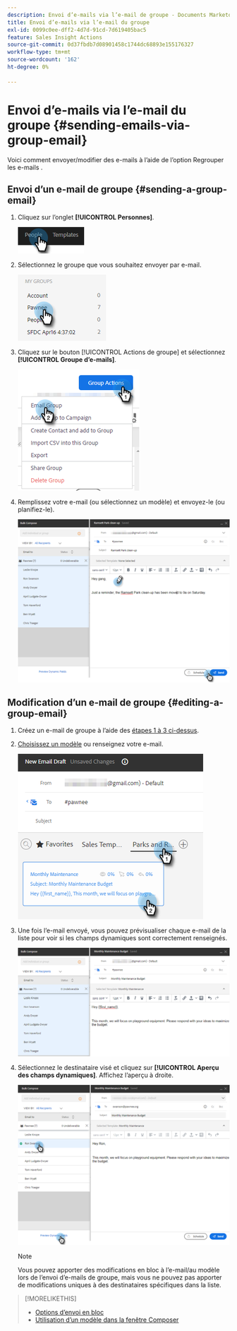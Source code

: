 ```yaml
---
description: Envoi d’e-mails via l’e-mail de groupe - Documents Marketo - Documentation du produit
title: Envoi d’e-mails via l’e-mail du groupe
exl-id: 0099c0ee-dff2-4d7d-91cd-7d619405bac5
feature: Sales Insight Actions
source-git-commit: 0d37fbdb7d08901458c1744dc68893e155176327
workflow-type: tm+mt
source-wordcount: '162'
ht-degree: 0%

---
```


# Envoi d’e-mails via l’e-mail du groupe {#sending-emails-via-group-email}

Voici comment envoyer/modifier des e-mails à l’aide de l’option Regrouper les e-mails .

## Envoi d’un e-mail de groupe {#sending-a-group-email}

1. Cliquez sur l’onglet **[!UICONTROL Personnes]**.

   ![](assets/sending-emails-via-group-email-1.png)

1. Sélectionnez le groupe que vous souhaitez envoyer par e-mail.

   ![](assets/sending-emails-via-group-email-2.png)

1. Cliquez sur le bouton [!UICONTROL Actions de groupe] et sélectionnez **[!UICONTROL Groupe d’e-mails]**.

   ![](assets/sending-emails-via-group-email-3.png)

1. Remplissez votre e-mail (ou sélectionnez un modèle) et envoyez-le (ou planifiez-le).

   ![](assets/sending-emails-via-group-email-4.png)

## Modification d’un e-mail de groupe {#editing-a-group-email}

1. Créez un e-mail de groupe à l’aide des [étapes 1 à 3 ci-dessus](#sending-a-group-email).

1. [Choisissez un modèle](/help/marketo/product-docs/marketo-sales-insight/actions/email/using-the-compose-window/using-a-template-in-the-compose-window.md) ou renseignez votre e-mail.

   ![](assets/sending-emails-via-group-email-5.png)

1. Une fois l’e-mail envoyé, vous pouvez prévisualiser chaque e-mail de la liste pour voir si les champs dynamiques sont correctement renseignés.

   ![](assets/sending-emails-via-group-email-6.png)

1. Sélectionnez le destinataire visé et cliquez sur **[!UICONTROL Aperçu des champs dynamiques]**. Affichez l’aperçu à droite.

   ![](assets/sending-emails-via-group-email-7.png)

   >[!NOTE]
   >
   >Vous pouvez apporter des modifications en bloc à l’e-mail/au modèle lors de l’envoi d’e-mails de groupe, mais vous ne pouvez pas apporter de modifications uniques à des destinataires spécifiques dans la liste.

>[!MORELIKETHIS]
>
>* [Options d’envoi en bloc](/help/marketo/product-docs/marketo-sales-insight/actions/email/using-the-compose-window/bulk-emailing-options.md)
>* [Utilisation d’un modèle dans la fenêtre Composer](/help/marketo/product-docs/marketo-sales-insight/actions/email/using-the-compose-window/using-a-template-in-the-compose-window.md)
